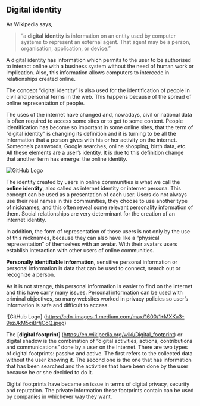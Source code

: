 ## Digital identity ##

As Wikipedia says, 

> “a **digital identity** is information on an entity used by computer systems to represent an external agent. That agent may be a person, organisation, application, or device.”

A digital identity has information which permits to the user to be authorised to interact online with a business system without the need of human work or implication. Also, this information allows computers to intercede in relationships created online.

The concept “digital identity” is also used for the identification of people in civil and personal terms in the web. This happens because of the spread of  online representation of people.

The uses of the internet have changed and, nowadays, civil or national data is often required to access some sites or to get to some content. People identification has become so important in some online sites, that the term of “digital identity” is changing its definition and it is turning to be all the information that a person gives with his or her activity on the internet. Someone’s passwords, Google searches, online shopping, birth data, etc. All these elements are a user’s identity. It is due to this definition change that another term has emerge: the online identity.

![GitHub Logo](https://encrypted-tbn0.gstatic.com/images?q=tbn:ANd9GcTmi9XelepRwIF37wt3MxgVTV0uMziJdFdEedMss6k-Xj52CY_YCA)

The identity created by users in online communities is what we call the **online identity**, also called as internet identity or internet persona. This concept can be used as a presentation of each user. Users do not always use their real names in this communities, they choose to use another type of nicknames, and this often reveal some relevant personality information of them. Social relationships are very determinant for the creation of an internet identity.

In addition, the form of representation of those users is not only by the use of this nicknames, because they can also have like a “physical representation” of themselves with an avatar. With their avatars users establish interaction with other users of online communities.


**Personally identifiable information**, sensitive personal information or personal information is data that can be used to connect, search out or recognize a person.

As it is not strange, this personal information is easier to find on the internet and this have carry many issues. Personal information can be used with criminal objectives, so many websites worked in privacy policies so user’s information is safe and difficult to access.

![GitHub Logo] (https://cdn-images-1.medium.com/max/1600/1*MXKu3-9szJkM5ciBrfjCoQ.jpeg)

The [**digital footprint**] (https://en.wikipedia.org/wiki/Digital_footprint) or digital shadow is the combination of “digital activities, actions, contributions and communications” done by a user on the Internet.
There are two types of digital footprints: passive and active. The first refers to the collected data without the user knowing it. The second one is the one that has information that has been searched and the activities that have been done by the user because he or she decided to do it.

Digital footprints have became an issue in terms of digital privacy, security and reputation. The private information these footprints contain can be used by companies in whichever way they want.
